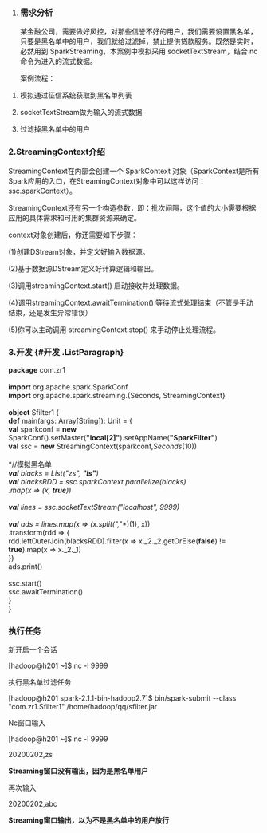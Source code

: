 1.  ### 需求分析

    某金融公司，需要做好风控，对那些信誉不好的用户，我们需要设置黑名单，只要是黑名单中的用户，我们就给过滤掉，禁止提供贷款服务。既然是实时，必然用到
    SparkStreaming，本案例中模拟采用 socketTextStream，结合 nc
    命令为进入的流式数据。

    案例流程：

<!-- -->

1.  模拟通过征信系统获取到黑名单列表

2.  socketTextStream做为输入的流式数据

3.  过滤掉黑名单中的用户

### 2.StreamingContext介绍

StreamingContext在内部会创建一个 SparkContext
对象（SparkContext是所有Spark应用的入口，在StreamingContext对象中可以这样访问：ssc.sparkContext）。

StreamingContext还有另一个构造参数，即：批次间隔，这个值的大小需要根据应用的具体需求和可用的集群资源来确定。

context对象创建后，你还需要如下步骤：

(1)创建DStream对象，并定义好输入数据源。

(2)基于数据源DStream定义好计算逻辑和输出。

(3)调用streamingContext.start() 启动接收并处理数据。

(4)调用streamingContext.awaitTermination()
等待流式处理结束（不管是手动结束，还是发生异常错误）

(5)你可以主动调用 streamingContext.stop() 来手动停止处理流程。

### 3.开发 {#开发 .ListParagraph}

**package** com.zr1\
\
**import** org.apache.spark.SparkConf\
**import** org.apache.spark.streaming.{Seconds, StreamingContext}\
\
**object** Sfilter1 {\
**def** main(args: Array\[String\]): Unit = {\
**val** sparkconf = **new**
SparkConf().setMaster(**"local\[2\]"**).setAppName(**"SparkFilter"**)\
**val** ssc = **new** StreamingContext(sparkconf,*Seconds*(10))\
\
*//模拟黑名单\
***val** blacks = *List*(**"zs"**, **"ls"**)\
**val** blacksRDD = ssc.sparkContext.parallelize(blacks)\
.map(x =&gt; (x, **true**))\
\
**val** lines = ssc.socketTextStream(**"localhost"**, 9999)\
\
**val** ads = lines.map(x =&gt; (x.split(**","**)(1), x))\
.transform(rdd =&gt; {\
rdd.leftOuterJoin(blacksRDD).filter(x =&gt;
x.\_2.\_2.getOrElse(**false**) != **true**).map(x =&gt; x.\_2.\_1)\
})\
ads.print()\
\
ssc.start()\
ssc.awaitTermination()\
}\
}

### 执行任务

新开启一个会话

\[hadoop@h201 \~\]\$ nc -l 9999

执行黑名单过滤任务

\[hadoop@h201 spark-2.1.1-bin-hadoop2.7\]\$ bin/spark-submit --class
"com.zr1.Sfilter1" /home/hadoop/qq/sfilter.jar

Nc窗口输入

\[hadoop@h201 \~\]\$ nc -l 9999

20200202,zs

**Streaming窗口没有输出，因为是黑名单用户**

再次输入

20200202,abc

**Streaming窗口输出，以为不是黑名单中的用户放行**
